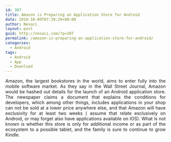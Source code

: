 ```yaml
---
id: 307
title: Amazon is Preparing an Application Store for Android
date: 2010-10-09T07:39:39+00:00
author: Nesaci
layout: post
guid: http://nesaci.com/?p=307
permalink: /amazon-is-preparing-an-application-store-for-android/
categories:
  - Android
tags:
  - Android
  - App
  - Download
---
```

<p style="text-align: justify;">
  Amazon, the largest bookstores in the world, aims to enter fully into the mobile software market. As they say in the Wall Street Journal, Amazon would be hashed out details for the launch of an Android application store. The newspaper claims a document that explains the conditions for developers, which among other things, includes applications in your shop can not be sold at a lower price anywhere else, and that Amazon will have exclusivity for at least two weeks ( assume that relate exclusively on Android, or may forget also have applications available on IOS). What is not known is whether this store is only for additional income or as part of the ecosystem to a possible tablet, and the family is sure to continue to grow Kindle.
</p>